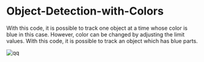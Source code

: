 
# Object-Detection-with-Colors

With this code, it is possible to track one object at a time whose color is blue in this case. However, color can be changed by adjusting the limit values. With this code, it is possible to track an object which has blue parts.

![qq](https://user-images.githubusercontent.com/74546805/117722136-6088b380-b1e9-11eb-8611-96959e33b521.PNG)
